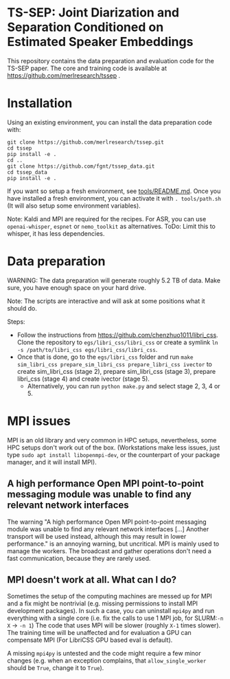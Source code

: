 
# TS-SEP: Joint Diarization and Separation Conditioned on Estimated Speaker Embeddings

This repository contains the data preparation and evaluation code for the TS-SEP paper.
The core and training code is available at https://github.com/merlresearch/tssep .

# Installation

Using an existing environment, you can install the data preparation code with:
```
git clone https://github.com/merlresearch/tssep.git
cd tssep
pip install -e .
cd ..
git clone https://github.com/fgnt/tssep_data.git
cd tssep_data
pip install -e .
```

If you want so setup a fresh environment, see [tools/README.md](tools/README.md).
Once you have installed a fresh environment, you can activate it with `. tools/path.sh` (It will also setup some environment variables).

Note: Kaldi and MPI are required for the recipes.
For ASR, you can use
`openai-whisper`, `espnet` or `nemo_toolkit` as alternatives.
ToDo: Limit this to whisper, it has less dependencies.

# Data preparation

WARNING: The data preparation will generate roughly 5.2 TB of data.
Make sure, you have enough space on your hard drive.

Note: The scripts are interactive and will ask at some positions what it should
      do.

Steps:

 - Follow the instructions from https://github.com/chenzhuo1011/libri_css.
   Clone the repository to `egs/libri_css/libri_css` or create a symlink 
   `ln -s /path/to/libri_css egs/libri_css/libri_css`.
 - Once that is done, go to the `egs/libri_css` folder and run `make sim_libri_css prepare_sim_libri_css prepare_libri_css ivector` to create sim_libri_css (stage 2), prepare sim_libri_css (stage 3), prepare libri_css (stage 4) and create ivector (stage 5).
     - Alternatively, you can run `python make.py` and select stage 2, 3, 4 or 5.


# MPI issues

MPI is an old library and very common in HPC setups, nevertheless, some HPC setups don't work out of the box.
(Workstations make less issues, just type `sudo apt install libopenmpi-dev`, or the counterpart of your package manager, 
and it will install MPI).

## A high performance Open MPI point-to-point messaging module was unable to find any relevant network interfaces

The warning "A high performance Open MPI point-to-point messaging module was unable to find any relevant network interfaces
[...] Another transport will be used instead, although this may result in lower performance."
is an annoying warning, but uncritical. MPI is mainly used to manage the workers.
The broadcast and gather operations don't need a fast communication, because they are rarely used.

## MPI doesn't work at all. What can I do?

Sometimes the setup of the computing machines are messed up for MPI and a fix might be nontrivial
(e.g. missing permissions to install MPI development packages).
In such a case, you can uninstall `mpi4py` and run everything with a single core (i.e. fix the calls to use 1 MPI job, for SLURM:`-n X` -> `-n 1`)
The code that uses MPI will be slower (roughly `X-1` times slower).
The training time will be unaffected and for evaluation a GPU can compensate MPI (For LibriCSS GPU based eval is default).

A missing `mpi4py` is untested and the code might require a few minor changes 
(e.g. when an exception complains, that `allow_single_worker` should be `True`, change it to `True`).
